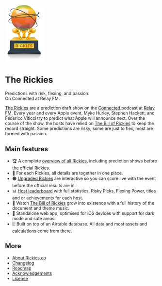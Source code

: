 <img src="public_html/images/rickies-trophy.png" alt="Rickies trophy" width="128"/>

# The Rickies

Predictions with risk, flexing, and passion.  
On Connected at Relay FM.

[The Rickies](https://rickies.co) are a prediction draft show on the [Connected ](https://relay.fm/connected) podcast at [Relay FM](https://relay.fm). Every year and every Apple event, Myke Hurley, Stephen Hackett, and Federico Viticci try to predict what Apple will announce next. Over the course of the show, the hosts have relied on [The Bill of Rickies](https://thebillof.rickies.co) to keep the record straight. Some predictions are risky, some are just to flex, most are formed with passion.

## Main features

-   🏆 A complete [overview of all Rickies](https://rickies.co), including prediction shows before the official Rickies.
-   🎯 For each Rickies, all details are together in one place.
-   🟠 [Ungraded Rickies](/ungraded) are interactive so you can score live with the event before the official results are in.
-   📊 [Host leaderboard](/leaderboard) with full statistics, Risky Picks, Flexing Power, titles and or achievements for each host.
-   📜 Watch [The Bill of Rickies](/billof) grow into existence with a full history of the document and theme music.
-   📱 Standalone web app, optimised for iOS devices with support for dark mode and safe areas.
-   🗄 Built on top of an Airtable database. All data and most assets and calculations come from there.

## More

-   [About Rickies.co](https://rickies.co/about)
-   [Changelog](Changelog.md)
-   [Roadmap](Roadmap.md)
-   [Acknowledgements](Acknowledgements.md)
-   [License](License.md)
